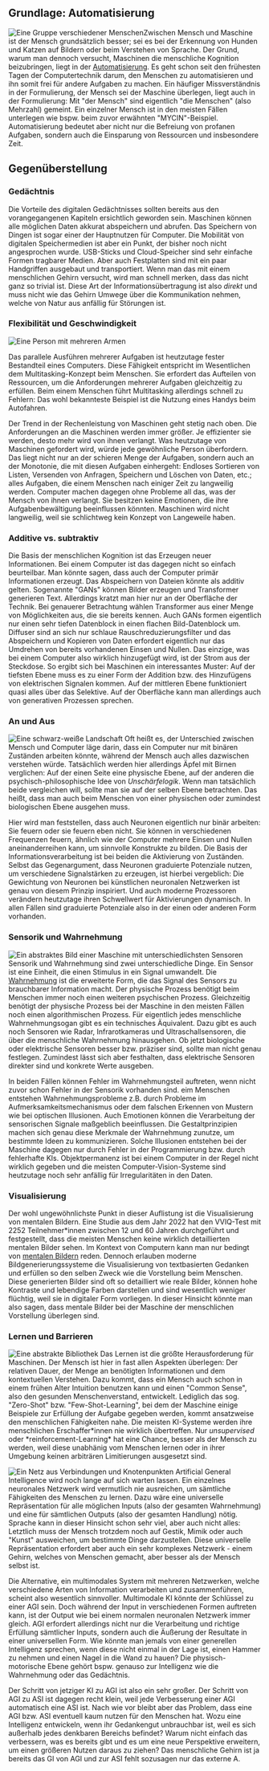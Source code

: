## Grundlage: Automatisierung

![Eine Gruppe verschiedener Menschen](assets/images/humans.png)Zwischen Mensch und Maschine ist der Mensch grundsätzlich besser; sei es bei der Erkennung von Hunden und Katzen auf Bildern oder beim Verstehen von Sprache. Der Grund, warum man dennoch versucht, Maschinen die menschliche Kognition beizubringen, liegt in der [Automatisierung](af56d3c9-a33e-4f75-8f40-2f536f492198). Es geht schon seit den frühesten Tagen der Computertechnik darum, den Menschen zu automatisieren und ihn somit frei für andere Aufgaben zu machen. Ein häufiger Missverständnis in der Formulierung, der Mensch sei der Maschine überlegen, liegt auch in der Formulierung: Mit "der Mensch" sind eigentlich "die Menschen" (also Mehrzahl) gemeint. Ein einzelner Mensch ist in den meisten Fällen unterlegen wie bspw. beim zuvor erwähnten "MYCIN"-Beispiel. Automatisierung bedeutet aber nicht nur die Befreiung von profanen Aufgaben, sondern auch die Einsparung von Ressourcen und insbesondere Zeit.

## Gegenüberstellung

### Gedächtnis

Die Vorteile des digitalen Gedächtnisses sollten bereits aus den vorangegangenen Kapiteln ersichtlich geworden sein. Maschinen können alle möglichen Daten akkurat abspeichern und abrufen. Das Speichern von Dingen ist sogar einer der Hauptnutzen für Computer. Die Mobilität von digitalen Speichermedien ist aber ein Punkt, der bisher noch nicht angesprochen wurde. USB-Sticks und Cloud-Speicher sind sehr einfache Formen tragbarer Medien. Aber auch Festplatten sind mit ein paar Handgriffen ausgebaut und transportiert. Wenn man das mit einem menschlichen Gehirn versucht, wird man schnell merken, dass das nicht ganz so trivial ist. Diese Art der Informationsübertragung ist also _direkt_ und muss nicht wie das Gehirn Umwege über die Kommunikation nehmen, welche von Natur aus anfällig für Störungen ist.

### Flexibilität und Geschwindigkeit

![Eine Person mit mehreren Armen](assets/images/multitask.png)

Das parallele Ausführen mehrerer Aufgaben ist heutzutage fester Bestandteil eines Computers. Diese Fähigkeit entspricht im Wesentlichen dem Multitasking-Konzept beim Menschen. Sie erfordert das Aufteilen von Ressourcen, um die Anforderungen mehrerer Aufgaben gleichzeitig zu erfüllen. Beim einem Menschen führt Multitasking allerdings schnell zu Fehlern: Das wohl bekannteste Beispiel ist die Nutzung eines Handys beim Autofahren.

Der Trend in der Rechenleistung von Maschinen geht stetig nach oben. Die Anforderungen an die Maschinen werden immer größer. Je effizienter sie werden, desto mehr wird von ihnen verlangt. Was heutzutage von Maschinen gefordert wird, würde jede gewöhnliche Person überfordern. Das liegt nicht nur an der schieren Menge der Aufgaben, sondern auch an der Monotonie, die mit diesen Aufgaben einhergeht: Endloses Sortieren von Listen, Versenden von Anfragen, Speichern und Löschen von Daten, etc.; alles Aufgaben, die einem Menschen nach einiger Zeit zu langweilig werden. Computer machen dagegen ohne Probleme all das, was der Mensch von ihnen verlangt. Sie besitzen keine Emotionen, die ihre Aufgabenbewältigung beeinflussen könnten. Maschinen wird nicht langweilig, weil sie schlichtweg kein Konzept von Langeweile haben.

### Additive vs. subtraktiv

Die Basis der menschlichen Kognition ist das Erzeugen neuer Informationen. Bei einem Computer ist das dagegen nicht so einfach beurteilbar. Man könnte sagen, dass auch der Computer primär Informationen erzeugt. Das Abspeichern von Dateien könnte als additiv gelten. Sogenannte "GANs" können Bilder erzeugen und Transformer generieren Text. Allerdings kratzt man hier nur an der Oberfläche der Technik. Bei genauerer Betrachtung wählen Transformer aus einer Menge von Möglichkeiten aus, die sie bereits kennen. Auch GANs formen eigentlich nur einen sehr tiefen Datenblock in einen flachen Bild-Datenblock um. Diffuser sind an sich nur schlaue Rauschreduzierungsfilter und das Abspeichern und Kopieren von Daten erfordert eigentlich nur das Umdrehen von bereits vorhandenen Einsen und Nullen. Das einzige, was bei einem Computer also wirklich hinzugefügt wird, ist der Strom aus der Steckdose. So ergibt sich bei Maschinen ein interessantes Muster: Auf der tiefsten Ebene muss es zu einer Form der Addition bzw. des Hinzufügens von elektrischen Signalen kommen. Auf der mittleren Ebene funktioniert quasi alles über das Selektive. Auf der Oberfläche kann man allerdings auch von generativen Prozessen sprechen.

### An und Aus

![Eine schwarz-weiße Landschaft](assets/images/binary.png) Oft heißt es, der Unterschied zwischen Mensch und Computer läge darin, dass ein Computer nur mit binären Zuständen arbeiten könnte, während der Mensch auch alles dazwischen verstehen würde. Tatsächlich werden hier allerdings Äpfel mit Birnen verglichen: Auf der einen Seite eine physische Ebene, auf der anderen die psychisch-philosophische Idee von _Unschärfelogik_. Wenn man tatsächlich beide vergleichen will, sollte man sie auf der selben Ebene betrachten. Das heißt, dass man auch beim Menschen von einer physischen oder zumindest biologischen Ebene ausgehen muss.

Hier wird man feststellen, dass auch Neuronen eigentlich nur binär arbeiten: Sie feuern oder sie feuern eben nicht. Sie können in verschiedenen Frequenzen feuern, ähnlich wie der Computer mehrere Einsen und Nullen aneinanderreihen kann, um sinnvolle Konstrukte zu bilden. Die Basis der Informationsverarbeitung ist bei beiden die Aktivierung von Zuständen. Selbst das Gegenargument, dass Neuronen graduierte Potenziale nutzen, um verschiedene Signalstärken zu erzeugen, ist hierbei vergeblich: Die Gewichtung von Neuronen bei künstlichen neuronalen Netzwerken ist genau von diesem Prinzip inspiriert. Und auch moderne Prozessoren verändern heutzutage ihren Schwellwert für Aktivierungen dynamisch. In allen Fällen sind graduierte Potenziale also in der einen oder anderen Form vorhanden.

### Sensorik und Wahrnehmung

![Ein abstraktes Bild einer Maschine mit unterschiedlichsten Sensoren](assets/images/sensors.png) Sensorik und Wahrnehmung sind zwei unterschiedliche Dinge. Ein Sensor ist eine Einheit, die einen Stimulus in ein Signal umwandelt. Die [Wahrnehmung](575dcf37-e5cc-493c-a7f5-120ea089ae25) ist die erweiterte Form, die das Signal des Sensors zu brauchbarer Information macht. Der physische Prozess benötigt beim Menschen immer noch einen weiteren psychischen Prozess. Gleichzeitig benötigt der physische Prozess bei der Maschine in den meisten Fällen noch einen algorithmischen Prozess. Für eigentlich jedes menschliche Wahrnehmungsogan gibt es ein technisches Äquivalent. Dazu gibt es auch noch Sensoren wie Radar, Infrarotkameras und Ultraschallsensoren, die über die menschliche Wahrnehmung hinausgehen. Ob jetzt biologische oder elektrische Sensoren besser bzw. präziser sind, sollte man nicht genau festlegen. Zumindest lässt sich aber festhalten, dass elektrische Sensoren direkter sind und konkrete Werte ausgeben.

In beiden Fällen können Fehler im Wahrnehmungsteil auftreten, wenn nicht zuvor schon Fehler in der Sensorik vorhanden sind. eim Menschen entstehen Wahrnehmungsprobleme z.B. durch Probleme im Aufmerksamkeitsmechanismus oder dem falschen Erkennen von Mustern wie bei optischen Illusionen. Auch Emotionen können die Verarbeitung der sensorischen Signale maßgeblich beeinflussen. Die Gestaltprinzipien machen sich genau diese Merkmale der Wahrnehmung zunutze, um bestimmte Ideen zu kommunizieren. Solche Illusionen entstehen bei der Maschine dagegen nur durch Fehler in der Programmierung bzw. durch fehlerhafte KIs. Objektpermanenz ist bei einem Computer in der Regel nicht wirklich gegeben und die meisten Computer-Vision-Systeme sind heutzutage noch sehr anfällig für Irregularitäten in den Daten.

### Visualisierung

Der wohl ungewöhnlichste Punkt in dieser Auflistung ist die Visualisierung von mentalen Bildern. Eine Studie aus dem Jahr 2022 hat den VVIQ-Test mit 2252 Teilnehmer\*innen zwischen 12 und 60 Jahren durchgeführt und festgestellt, dass die meisten Menschen keine wirklich detaillierten mentalen Bilder sehen. Im Kontext von Computern kann man nur bedingt von [mentalen Bildern](5f05bacb-4d79-4d2f-b257-95188651b237) reden. Dennoch erlauben moderne Bildgenerierungssysteme die Visualisierung von textbasierten Gedanken und erfüllen so den selben Zweck wie die Vorstellung beim Menschen. Diese generierten Bilder sind oft so detailliert wie reale Bilder, können hohe Kontraste und lebendige Farben darstellen und sind wesentlich weniger flüchtig, weil sie in digitaler Form vorliegen. In dieser Hinsicht könnte man also sagen, dass mentale Bilder bei der Maschine der menschlichen Vorstellung überlegen sind.

### Lernen und Barrieren

![Eine abstrakte Bibliothek](assets/images/learning.png) Das Lernen ist die größte Herausforderung für Maschinen. Der Mensch ist hier in fast allen Aspekten überlegen: Der relativen Dauer, der Menge an benötigten Informationen und dem kontextuellen Verstehen. Dazu kommt, dass ein Mensch auch schon in einem frühen Alter Intuition benutzen kann und einen "Common Sense", also den gesunden Menschenverstand, entwickelt. Lediglich das sog. "Zero-Shot" bzw. "Few-Shot-Learning", bei dem der Maschine einige Beispiele zur Erfüllung der Aufgabe gegeben werden, kommt ansatzweise den menschlichen Fähigkeiten nahe. Die meisten KI-Systeme werden ihre menschlichen Erschaffer*innen nie wirklich übertreffen. Nur *unsupervised* oder *reinforcement-Learning\* hat eine Chance, besser als der Mensch zu werden, weil diese unabhänig vom Menschen lernen oder in ihrer Umgebung keinen arbiträren Limitierungen ausgesetzt sind.

![Ein Netz aus Verbindungen und Knotenpunkten](assets/images/network.png) Artificial General Intelligence wird noch lange auf sich warten lassen. Ein einzelnes neuronales Netzwerk wird vermutlich nie ausreichen, um sämtliche Fähigkeiten des Menschen zu lernen. Dazu wäre eine universelle Repräsentation für alle möglichen Inputs (also der gesamten Wahrnehmung) und eine für sämtlichen Outputs (also der gesamten Handlung) nötig. Sprache kann in dieser Hinsicht schon sehr viel, aber auch nicht alles: Letztlich muss der Mensch trotzdem noch auf Gestik, Mimik oder auch "Kunst" ausweichen, um bestimmte Dinge darzustellen. Diese universelle Repräsentation erfordert aber auch ein sehr komplexes Netzwerk - einem Gehirn, welches von Menschen gemacht, aber besser als der Mensch selbst ist.

Die Alternative, ein multimodales System mit mehreren Netzwerken, welche verschiedene Arten von Information verarbeiten und zusammenführen, scheint also wesentlich sinnvoller. Multimodale KI könnte der Schlüssel zu einer AGI sein. Doch während der Input in verschiedenen Formen auftreten kann, ist der Output wie bei einem normalen neuronalen Netzwerk immer gleich. AGI erfordert allerdings nicht nur die Verarbeitung und richtige Erfüllung sämtlicher Inputs, sondern auch die Äußerung der Resultate in einer universellen Form. Wie könnte man jemals von einer generellen Intelligenz sprechen, wenn diese nicht einmal in der Lage ist, einen Hammer zu nehmen und einen Nagel in die Wand zu hauen? Die physisch-motorische Ebene gehört bspw. genauso zur Intelligenz wie die Wahrnehmung oder das Gedächtnis.

Der Schritt von jetziger KI zu AGI ist also ein sehr großer. Der Schritt von AGI zu ASI ist dagegen recht klein, weil jede Verbesserung einer AGI automatisch eine ASI ist. Nach wie vor bleibt aber das Problem, dass eine AGI bzw. ASI eventuell kaum nutzen für den Menschen hat. Wozu eine Intelligenz entwickeln, wenn ihr Gedankengut unbrauchbar ist, weil es sich außerhalb jedes denkbaren Bereichs befindet? Warum nicht einfach das verbessern, was es bereits gibt und es um eine neue Perspektive erweitern, um einen größeren Nutzen daraus zu ziehen? Das menschliche Gehirn ist ja bereits das GI von AGI und zur ASI fehlt sozusagen nur das externe A.
